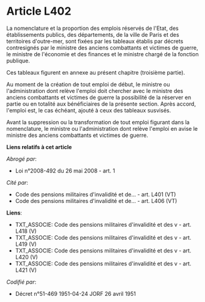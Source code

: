 # Article L402

La nomenclature et la proportion des emplois réservés de l'Etat, des établissements publics, des départements, de la ville de
Paris et des territoires d'outre-mer, sont fixées par les tableaux établis par décrets contresignés par le ministre des
anciens combattants et victimes de guerre, le ministre de l'économie et des finances et le ministre chargé de la fonction
publique.

Ces tableaux figurent en annexe au présent chapitre (troisième partie).

Au moment de la création de tout emploi de début, le ministre ou l'administration dont relève l'emploi doit chercher avec le
ministre des anciens combattants et victimes de guerre la possibilité de la réserver en partie ou en totalité aux
bénéficiaires de la présente section. Après accord, l'emploi est, le cas échéant, ajouté à ceux des tableaux susvisés.

Avant la suppression ou la transformation de tout emploi figurant dans la nomenclature, le ministre ou l'administration dont
relève l'emploi en avise le ministre des anciens combattants et victimes de guerre.

**Liens relatifs à cet article**

_Abrogé par_:

  - Loi n°2008-492 du 26 mai 2008 - art. 1

_Cité par_:

  - Code des pensions militaires d'invalidité et de... - art. L401 (VT)
  - Code des pensions militaires d'invalidité et de... - art. L406 (VT)

**Liens**:

  - TXT_ASSOCIE: Code des pensions militaires d'invalidité et des v - art. L418 (V)
  - TXT_ASSOCIE: Code des pensions militaires d'invalidité et des v - art. L419 (V)
  - TXT_ASSOCIE: Code des pensions militaires d'invalidité et des v - art. L420 (V)
  - TXT_ASSOCIE: Code des pensions militaires d'invalidité et des v - art. L421 (V)

_Codifié par_:

  - Décret n°51-469 1951-04-24 JORF 26 avril 1951
